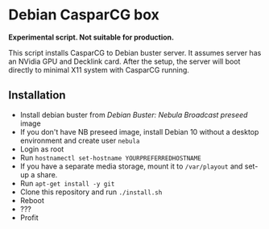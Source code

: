 # Debian CasparCG box

**Experimental script. Not suitable for production.**

This script installs CasparCG to Debian buster server. It assumes server has an NVidia GPU and Decklink card.
After the setup, the server will boot directly to minimal X11 system with CasparCG running.

## Installation

 - Install debian buster from *Debian Buster: Nebula Broadcast preseed* image
 - If you don't have NB preseed image, install Debian 10 without a desktop environment and create user `nebula`
 - Login as root
 - Run `hostnamectl set-hostname YOURPREFERREDHOSTNAME`
 - If you have a separate media storage, mount it to `/var/playout` and set-up a share.
 - Run `apt-get install -y git`
 - Clone this repository and run `./install.sh`
 - Reboot
 - ???
 - Profit
 
